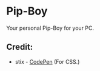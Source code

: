 # Pip-Boy
Your personal Pip-Boy for your PC.

## Credit:
* stix - [CodePen](https://codepen.io/stix/) (For CSS.)

